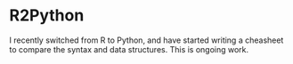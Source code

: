 # R2Python

I recently switched from R to Python, and have started writing a cheasheet to compare the syntax and data structures. This is ongoing work.


